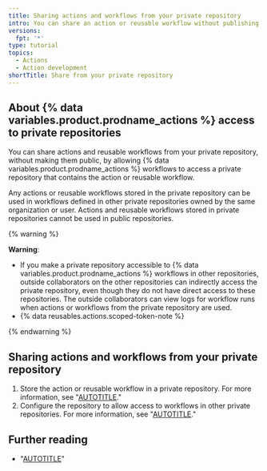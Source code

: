 ```yaml
---
title: Sharing actions and workflows from your private repository
intro: You can share an action or reusable workflow without publishing them publicly.
versions:
  fpt: '*'
type: tutorial
topics:
  - Actions
  - Action development
shortTitle: Share from your private repository
---
```


## About {% data variables.product.prodname_actions %} access to private repositories

You can share actions and reusable workflows from your private repository, without making them public, by allowing {% data variables.product.prodname_actions %} workflows to access a private repository that contains the action or reusable workflow.

Any actions or reusable workflows stored in the private repository can be used in workflows defined in other private repositories owned by the same organization or user. Actions and reusable workflows stored in private repositories cannot be used in public repositories.

{% warning %}

**Warning**:
* If you make a private repository accessible to {% data variables.product.prodname_actions %} workflows in other repositories, outside collaborators on the other repositories can indirectly access the private repository, even though they do not have direct access to these repositories. The outside collaborators can view logs for workflow runs when actions or workflows from the private repository are used.
* {% data reusables.actions.scoped-token-note %}

{% endwarning %}

## Sharing actions and workflows from your private repository

1. Store the action or reusable workflow in a private repository. For more information, see "[AUTOTITLE](/repositories/creating-and-managing-repositories/about-repositories#about-repository-visibility)."
1. Configure the repository to allow access to workflows in other private repositories. For more information, see "[AUTOTITLE](/repositories/managing-your-repositorys-settings-and-features/enabling-features-for-your-repository/managing-github-actions-settings-for-a-repository#allowing-access-to-components-in-a-private-repository)."

## Further reading

* "[AUTOTITLE](/actions/using-workflows/reusing-workflows)"
